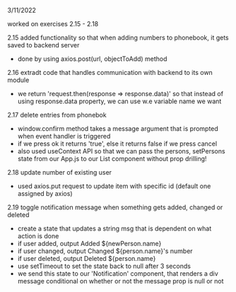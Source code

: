 3/11/2022

worked on exercises 2.15 - 2.18

2.15 added functionality so that when adding numbers to phonebook, it gets saved to backend server
- done by using axios.post(url, objectToAdd) method

2.16 extradt code that handles communication with backend to its own module
- we return 'request.then(response => response.data)' so that instead of using response.data property, we can use w.e variable name we want

2.17 delete entries from phonebok
- window.confirm method takes a message argument that is prompted when event handler is triggered
- if we press ok it returns 'true', else it returns false if we press cancel
- also used useContext API so that we can pass the persons, setPersons state from our App.js to our List component without prop drilling!

2.18 update number of existing user
- used axios.put request to update item with specific id (default one assigned by axios)

2.19 toggle notification message when something gets added, changed or deleted
- create a state that updates a string msg that is dependent on what action is done
- if user added, output Added ${newPerson.name}
- if user changed, output Changed ${person.name}'s number
- if user deleted, output Deleted ${person.name}
- use setTimeout to set the state back to null after 3 seconds
- we send this state to our 'Notification' component, that renders a div message conditional on whether or not the message prop is null or not



